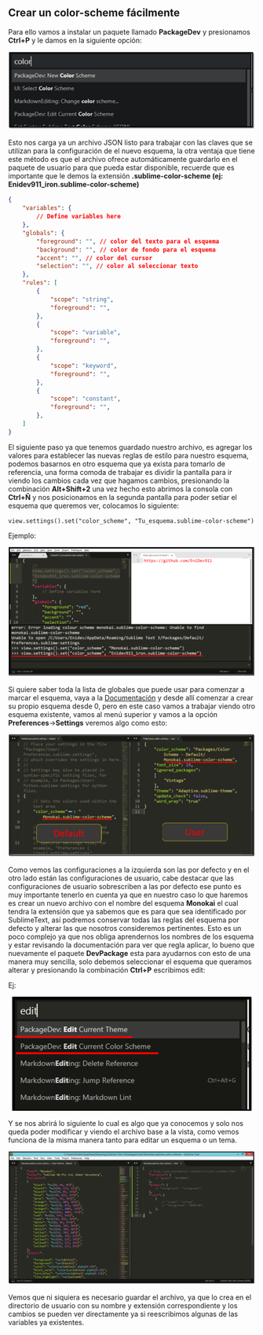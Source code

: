 ## Crear un color-scheme fácilmente

Para ello vamos a instalar un paquete llamado **PackageDev** y presionamos **Ctrl+P** y le damos en la siguiente opción: 


<p align="center">
    <img src="img/new_color-scheme.png">
</p>

Esto nos carga ya un archivo JSON listo para trabajar con las claves que se utilizan para la configuración de el nuevo esquema, la otra ventaja que tiene este método es que el archivo ofrece automáticamente guardarlo en el paquete de usuario para que pueda estar disponible, recuerde que es importante que le demos la extensión **.sublime-color-scheme (ej: Enidev911_iron.sublime-color-scheme)** 

```json
{
    "variables": {
        // Define variables here
    },
    "globals": {
        "foreground": "", // color del texto para el esquema
        "background": "", // color de fondo para el esquema
        "accent": "", // color del cursor
        "selection": "", // color al seleccionar texto
    },
    "rules": [
        {
            "scope": "string",
            "foreground": "",
        },
        {
            "scope": "variable",
            "foreground": "",
        },
        {
            "scope": "keyword",
            "foreground": "",
        },
        {
            "scope": "constant",
            "foreground": "",
        },
    ]
}
```

El siguiente paso ya que tenemos guardado nuestro archivo, es agregar los valores para establecer las nuevas reglas de estilo para nuestro esquema, podemos basarnos en otro esquema que ya exista para tomarlo de referencia, una forma comoda de trabajar es dividir la pantalla para ir viendo los cambios cada vez que hagamos cambios, presionando la combinación **Alt+Shift+2** una vez hecho esto abrimos la consola con **Ctrl+Ñ** y nos posicionamos en la segunda pantalla para poder setiar el esquema que queremos ver, colocamos lo siguiente:  

```
view.settings().set("color_scheme", "Tu_esquema.sublime-color-scheme")
```

Ejemplo: 

<p align="center">
    <img src="img/02_color-scheme.png">
</p>


Si quiere saber toda la lista de globales que puede usar para comenzar a marcar el esquema, vaya a la <a href="https://www.sublimetext.com/docs/color_schemes.html">Documentación</a>  y desde allí comenzar a crear su propio esquema desde 0, pero en este caso vamos a trabajar viendo otro esquema existente, vamos al menú superior y vamos a la opción **Preferences**->**Settings** veremos algo como esto:  

<p align="center">
    <img src="img/03_color-scheme.png">
</p>

Como vemos las configuraciones a la izquierda son las por defecto y en el otro lado están las configuraciones de usuario, cabe destacar que las configuraciones de usuario sobrescriben a las por defecto ese punto es muy importante tenerlo en cuenta ya que en nuestro caso lo que haremos es crear un nuevo archivo con el nombre del esquema **Monokai** el cual tendra la extensión que ya sabemos que es para que sea identificado por SublimeText, así podremos conservar todas las reglas del esquema por defecto y alterar las que nosotros consideremos pertinentes. Esto es un poco complejo ya que nos obliga aprendernos los nombres de los esquema y estar revisando la documentación para ver que regla aplicar, lo bueno que nuevamente el paquete **DevPackage** esta para ayudarnos con esto de una manera muy sencilla, solo debemos seleccionar el esquema que queramos alterar y presionando la combinación **Ctrl+P** escribimos edit:  

Ej:  
<p align="center">
    <img src="img/04_color-scheme.png">
</p>

Y se nos abrirá lo siguiente lo cual es algo que ya conocemos y solo nos queda poder modificar y viendo el archivo base a la vista, como vemos funciona de la misma manera tanto para editar un esquema o un tema.  

<p align="center">
    <img src="img/05_color-scheme.png">
</p>

Vemos que ni siquiera es necesario guardar el archivo, ya que lo crea en el directorio de usuario con su nombre y extensión correspondiente y los cambios se pueden ver directamente ya si reescribimos algunas de las variables ya existentes.